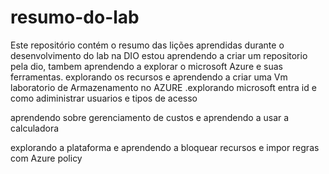 # resumo-do-lab
Este repositório contém o resumo das lições aprendidas durante o desenvolvimento do lab na DIO
estou aprendendo a criar um repositorio pela dio, tambem aprendendo a explorar o microsoft Azure e suas ferramentas.
explorando os recursos e aprendendo a criar uma Vm 
laboratorio de Armazenamento no AZURE 
.explorando microsoft entra id e como adiministrar usuarios e tipos de acesso

aprendendo sobre gerenciamento de custos e aprendendo a usar a calculadora 

explorando a plataforma e aprendendo a bloquear recursos e impor regras com Azure policy